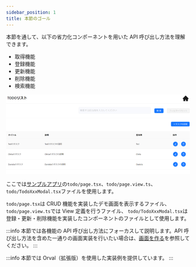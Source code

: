 ```yaml
---
sidebar_position: 1
title: 本節のゴール
---
```


本節を通して、以下の省力化コンポーネントを用いた API 呼び出し方法を理解できます。

- 取得機能
- 登録機能
- 更新機能
- 削除機能
- 検索機能

![CRUD画面の画像](../../../static/img/crud.png)

ここでは[サンプルアプリ](https://github.com/Fintan-contents/react-examples/tree/main)の`todo/page.tsx`、`todo/page.view.ts`、`todo/TodoXxxModal.tsx`ファイルを使用します。

`todo/page.tsx`は CRUD 機能を実装したデモ画面を表示するファイル、`todo/page.view.ts`では View 定義を行うファイル、
`todo/TodoXxxModal.tsx`は登録・更新・削除機能を実装したコンポーネントのファイルとして使用します。

:::info
本節では各機能の API 呼び出し方法にフォーカスして説明します。API 呼び出し方法を含めた一通りの画面実装を行いたい場合は、[画面を作る](../../category/登録画面を作る)を参照してください。
:::

:::info
本節では Orval（拡張版）を使用した実装例を提供しています。
:::
